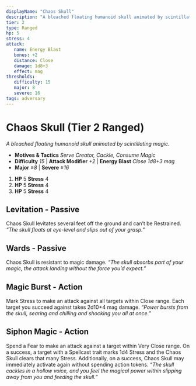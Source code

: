 ```yaml
---
displayName: "Chaos Skull"
description: "A bleached floating humanoid skull animated by scintillating magic."
tier: 2
type: Ranged
hp: 5
stress: 4
attack:
   name: Energy Blast
   bonus: +2
   distance: Close
   damage: 1d8+3
   effect: mag
thresholds:
   difficulty: 15
   major: 8
   severe: 16
tags: adversary
---
```

# Chaos Skull (Tier 2 Ranged)
_A bleached floating humanoid skull animated by scintillating magic._

- **Motives & Tactics** _Serve Creator, Cackle, Consume Magic_
- **Difficulty** _15_ | **Attack Modifier** _+2_ | **Energy Blast** _Close 1d8+3 mag_
- **Major** _≥8_ | **Severe** _≥16_

1. **HP** 5
   **Stress** 4
2. **HP** 5
   **Stress** 4
3. **HP** 5
   **Stress** 4

## Levitation - Passive
Chaos Skull levitates several feet off the ground and can’t be Restrained. _“The skull floats at eye-level and slips out of your grasp.”_

## Wards - Passive
Chaos Skull is resistant to magic damage. _“The skull absorbs part of your magic, the attack landing without the force you’d expect.”_

## Magic Burst - Action
Mark Stress to make an attack against all targets within Close range. Each target you succeed against takes 2d10+4 mag damage. _“Power bursts from the skull, searing and chilling and shocking you all at once.”_

## Siphon Magic - Action
Spend a Fear to make an attack against a target within Very Close range. On a success, a target with a Spellcast trait marks 1d4 Stress and the Chaos Skull clears that many Stress. Additionally, on a success, Chaos Skull may immediately activate again without spending action tokens. _“The skull cackles in a hollow voice, and you feel the magical power within slipping away from you and feeding the skull.”_
